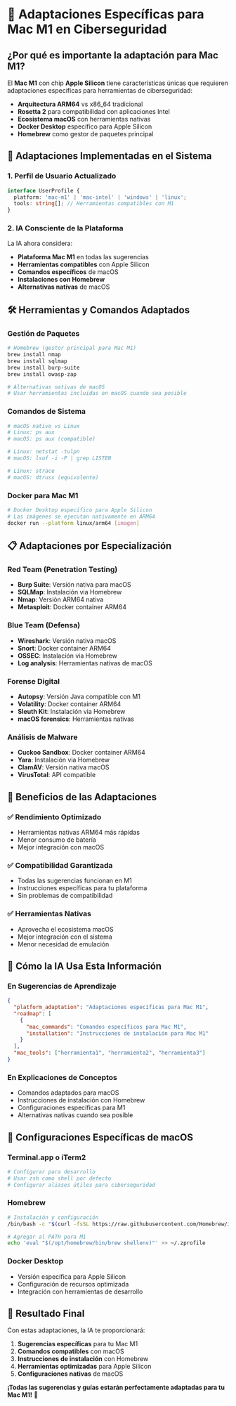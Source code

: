 # 🍎 Adaptaciones Específicas para Mac M1 en Ciberseguridad

## ¿Por qué es importante la adaptación para Mac M1?

El **Mac M1** con chip **Apple Silicon** tiene características únicas que requieren adaptaciones específicas para herramientas de ciberseguridad:

- **Arquitectura ARM64** vs x86_64 tradicional
- **Rosetta 2** para compatibilidad con aplicaciones Intel
- **Ecosistema macOS** con herramientas nativas
- **Docker Desktop** específico para Apple Silicon
- **Homebrew** como gestor de paquetes principal

## 🔧 Adaptaciones Implementadas en el Sistema

### 1. **Perfil de Usuario Actualizado**
```typescript
interface UserProfile {
  platform: 'mac-m1' | 'mac-intel' | 'windows' | 'linux';
  tools: string[]; // Herramientas compatibles con M1
}
```

### 2. **IA Consciente de la Plataforma**
La IA ahora considera:
- **Plataforma Mac M1** en todas las sugerencias
- **Herramientas compatibles** con Apple Silicon
- **Comandos específicos** de macOS
- **Instalaciones con Homebrew**
- **Alternativas nativas** de macOS

## 🛠️ Herramientas y Comandos Adaptados

### **Gestión de Paquetes**
```bash
# Homebrew (gestor principal para Mac M1)
brew install nmap
brew install sqlmap
brew install burp-suite
brew install owasp-zap

# Alternativas nativas de macOS
# Usar herramientas incluidas en macOS cuando sea posible
```

### **Comandos de Sistema**
```bash
# macOS nativo vs Linux
# Linux: ps aux
# macOS: ps aux (compatible)

# Linux: netstat -tulpn
# macOS: lsof -i -P | grep LISTEN

# Linux: strace
# macOS: dtruss (equivalente)
```

### **Docker para Mac M1**
```bash
# Docker Desktop específico para Apple Silicon
# Las imágenes se ejecutan nativamente en ARM64
docker run --platform linux/arm64 [imagen]
```

## 📋 Adaptaciones por Especialización

### **Red Team (Penetration Testing)**
- **Burp Suite**: Versión nativa para macOS
- **SQLMap**: Instalación via Homebrew
- **Nmap**: Versión ARM64 nativa
- **Metasploit**: Docker container ARM64

### **Blue Team (Defensa)**
- **Wireshark**: Versión nativa macOS
- **Snort**: Docker container ARM64
- **OSSEC**: Instalación via Homebrew
- **Log analysis**: Herramientas nativas de macOS

### **Forense Digital**
- **Autopsy**: Versión Java compatible con M1
- **Volatility**: Docker container ARM64
- **Sleuth Kit**: Instalación via Homebrew
- **macOS forensics**: Herramientas nativas

### **Análisis de Malware**
- **Cuckoo Sandbox**: Docker container ARM64
- **Yara**: Instalación via Homebrew
- **ClamAV**: Versión nativa macOS
- **VirusTotal**: API compatible

## 🚀 Beneficios de las Adaptaciones

### ✅ **Rendimiento Optimizado**
- Herramientas nativas ARM64 más rápidas
- Menor consumo de batería
- Mejor integración con macOS

### ✅ **Compatibilidad Garantizada**
- Todas las sugerencias funcionan en M1
- Instrucciones específicas para tu plataforma
- Sin problemas de compatibilidad

### ✅ **Herramientas Nativas**
- Aprovecha el ecosistema macOS
- Mejor integración con el sistema
- Menor necesidad de emulación

## 🔄 Cómo la IA Usa Esta Información

### **En Sugerencias de Aprendizaje**
```json
{
  "platform_adaptation": "Adaptaciones específicas para Mac M1",
  "roadmap": [
    {
      "mac_commands": "Comandos específicos para Mac M1",
      "installation": "Instrucciones de instalación para Mac M1"
    }
  ],
  "mac_tools": ["herramienta1", "herramienta2", "herramienta3"]
}
```

### **En Explicaciones de Conceptos**
- Comandos adaptados para macOS
- Instrucciones de instalación con Homebrew
- Configuraciones específicas para M1
- Alternativas nativas cuando sea posible

## 📱 Configuraciones Específicas de macOS

### **Terminal.app o iTerm2**
```bash
# Configurar para desarrollo
# Usar zsh como shell por defecto
# Configurar aliases útiles para ciberseguridad
```

### **Homebrew**
```bash
# Instalación y configuración
/bin/bash -c "$(curl -fsSL https://raw.githubusercontent.com/Homebrew/install/HEAD/install.sh)"

# Agregar al PATH para M1
echo 'eval "$(/opt/homebrew/bin/brew shellenv)"' >> ~/.zprofile
```

### **Docker Desktop**
- Versión específica para Apple Silicon
- Configuración de recursos optimizada
- Integración con herramientas de desarrollo

## 🎯 Resultado Final

Con estas adaptaciones, la IA te proporcionará:

1. **Sugerencias específicas** para tu Mac M1
2. **Comandos compatibles** con macOS
3. **Instrucciones de instalación** con Homebrew
4. **Herramientas optimizadas** para Apple Silicon
5. **Configuraciones nativas** de macOS

**¡Todas las sugerencias y guías estarán perfectamente adaptadas para tu Mac M1!** 🍎 